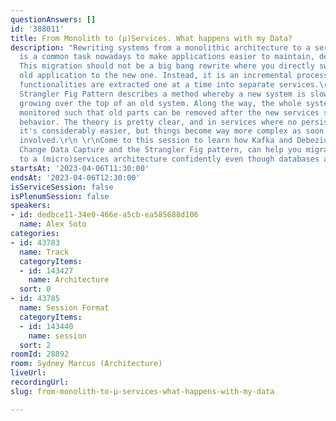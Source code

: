 ```yaml
---
questionAnswers: []
id: '388011'
title: From Monolith to (µ)Services. What happens with my Data?
description: "Rewriting systems from a monolithic architecture to a services architecture
  is a common task nowadays to make applications easier to maintain, deploy, and release.
  This migration should not be a big bang rewrite where you directly switch from the
  old application to the new one. Instead, it is an incremental process during which
  functionalities are extracted one at a time into separate services.\r\n \r\nThe
  Strangler Fig Pattern describes a method whereby a new system is slowly and incrementally
  growing over the top of an old system. Along the way, the whole system is continuously
  monitored such that old parts can be removed after the new services show correct
  behavior. The theory is pretty clear, and in services where no persistence is needed,
  it's considerably easier, but things become way more complex as soon as data is
  involved.\r\n \r\nCome to this session to learn how Kafka and Debezium, through
  Change Data Capture and the Strangler Fig pattern, can help you migrate from monoliths
  to a (micro)services architecture confidently even though databases are involved.\r\n"
startsAt: '2023-04-06T11:30:00'
endsAt: '2023-04-06T12:30:00'
isServiceSession: false
isPlenumSession: false
speakers:
- id: dedbce11-34e0-466e-a5cb-ea585688d106
  name: Alex Soto
categories:
- id: 43783
  name: Track
  categoryItems:
  - id: 143427
    name: Architecture
  sort: 0
- id: 43785
  name: Session Format
  categoryItems:
  - id: 143440
    name: session
  sort: 2
roomId: 28892
room: Sydney Marcus (Architecture)
liveUrl: 
recordingUrl: 
slug: from-monolith-to-µ-services-what-happens-with-my-data

---
```

